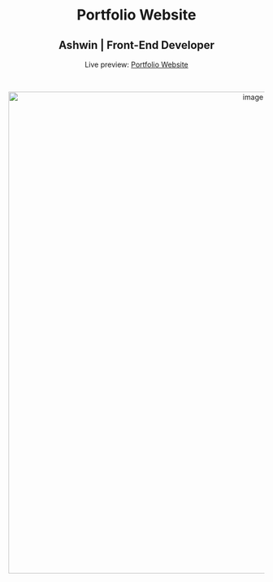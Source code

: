 <h1 align="center">Portfolio Website</h1>
<h2 align="center">Ashwin | Front-End Developer </h2>
<p align="center">Live preview: <a href="https://ash-win-n.github.io/portfolio">Portfolio Website</a></p><br>
<p align="center">
<img width="947" alt="image" src="https://user-images.githubusercontent.com/70138036/186933903-815001b2-1a74-49b1-86bc-ec1a1d012cb7.png">

</p>
